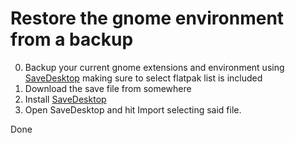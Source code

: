 # Restore the gnome environment from a backup

0. Backup your current gnome extensions and environment using [SaveDesktop](https://github.com/vikdevelop/SaveDesktop) making sure to select flatpak list is included
1. Download the save file from somewhere 
2. Install [SaveDesktop](https://github.com/vikdevelop/SaveDesktop)
3. Open SaveDesktop and hit Import selecting said file.

Done

